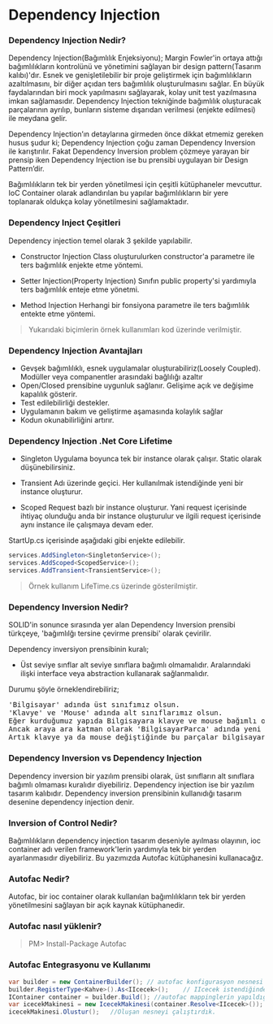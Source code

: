 # Dependency Injection

### Dependency Injection Nedir?

Dependency Injection(Bağımlılık Enjeksiyonu); Margin Fowler'in ortaya attığı bağımlılıkların kontrolünü ve yönetimini sağlayan bir design pattern(Tasarım kalıbı)'dır. Esnek ve genişletilebilir bir proje geliştirmek için bağımlılıkların azaltılmasını, bir diğer açıdan ters bağımlılık oluşturulmasını sağlar. En büyük faydalarından biri mock yapılmasını sağlayarak, kolay unit test yazılmasına imkan sağlamasıdır. Dependency Injection tekniğinde bağımlılık oluşturacak parçalarının ayrılıp, bunların sisteme dışarıdan verilmesi (enjekte edilmesi) ile meydana gelir.

Dependency Injection’ın detaylarına girmeden önce dikkat etmemiz gereken husus şudur ki; Dependency Injection çoğu zaman Dependency Inversion ile karıştırılır. Fakat Dependency Inversion problem çözmeye yarayan bir prensip iken Dependency Injection ise bu prensibi uygulayan bir Design Pattern’dir.

Bağımlılıkların tek bir yerden yönetilmesi için çeşitli kütüphaneler mevcuttur. IoC Container olarak adlandırılan bu yapılar bağımlılıkların bir yere toplanarak oldukça kolay yönetilmesini sağlamaktadır.


### Dependency Inject Çeşitleri

Dependency injection temel olarak 3 şekilde yapılabilir.

- Constructor Injection
Class oluşturulurken constructor'a parametre ile ters bağımlılık enjekte etme yöntemi.

- Setter Injection(Property Injection)
Sınıfın public property'si yardımıyla ters bağımlılık enteje etme yönetmi.

- Method Injection
Herhangi bir fonsiyona parametre ile ters bağımlılık entekte etme yöntemi.

> Yukarıdaki biçimlerin örnek kullanımları kod üzerinde verilmiştir.

### Dependency Injection Avantajları

- Gevşek bağımlılıklı, esnek uygulamalar oluşturabiliriz(Loosely Coupled). Modüller veya companentler arasındaki bağlılığı azaltır
- Open/Closed prensibine uygunluk sağlanır. Gelişime açık ve değişime kapalılık gösterir.
- Test edilebilirliği destekler.
- Uygulamanın bakım ve geliştirme aşamasında kolaylık sağlar
- Kodun okunabilirliğini artırır.


### Dependency Injection .Net Core Lifetime

- Singleton 
Uygulama boyunca tek bir instance olarak çalışır. Static olarak düşünebilirsiniz.

- Transient
Adı üzerinde geçici. Her kullanılmak istendiğinde yeni bir instance oluşturur.

- Scoped
Request bazlı bir instance oluşturur. Yani request içerisinde ihtiyaç olunduğu anda bir instance oluşturulur ve ilgili request içerisinde aynı instance ile çalışmaya devam eder.

StartUp.cs içerisinde aşağıdaki gibi enjekte edilebilir.
```csharp
services.AddSingleton<SingletonService>();
services.AddScoped<ScopedService>();
services.AddTransient<TransientService>();
```

> Örnek kullanım LifeTime.cs üzerinde gösterilmiştir.

### Dependency Inversion Nedir?
SOLID'in sonunce sırasında yer alan Dependency Inversion prensibi türkçeye, 'bağımlılğı tersine çevirme prensibi' olarak çevirilir. 

Dependency inversiyon prensibinin kuralı;
- Üst seviye sınflar alt seviye sınıflara bağımlı olmamalıdır. Aralarındaki ilişki interface veya abstraction kullanarak sağlanmalıdır.

Durumu şöyle örneklendirebiliriz; 
<pre>
'Bilgisayar' adında üst sınıfımız olsun.
'Klavye' ve 'Mouse' adında alt sınıflarımız olsun.
Eğer kurduğumuz yapıda Bilgisayara klavye ve mouse bağımlı olarak eklenirse, mouse veya klavye değiştiğinde Bilgisayar sınıfında da değişiklik yapmamız gerekecek.
Ancak araya ara katman olarak 'BilgisayarParca' adında yeni bir interface yada abstract yapı eklenirse bağımlılık giderilecektir.
Artık klavye ya da mouse değiştiğinde bu parçalar bilgisayara bağımlı olacaktır.
</pre>

### Dependency Inversion vs Dependency Injection
Dependency inversion bir yazılım prensibi olarak, üst sınıfların alt sınıflara bağımlı olmaması kuralıdır diyebiliriz.
Dependency injection ise bir yazılım tasarım kalıbıdır. Dependency inversion prensibinin kullanıdığı tasarım desenine dependency injection denir.

### Inversion of Control Nedir?
Bağımlılıkların dependency injection tasarım deseniyle ayılması olayının, ioc container adı verilen framework'lerin yardımıyla tek bir yerden ayarlanmasıdır diyebiliriz. Bu yazımızda Autofac kütüphanesini kullanacağız.

### Autofac Nedir?
Autofac, bir ioc container olarak kullanılan bağımlılıkların tek bir yerden yönetilmesini sağlayan bir açık kaynak kütüphanedir.

### Autofac nasıl yüklenir?

> PM> Install-Package Autofac

### Autofac Entegrasyonu ve Kullanımı

```csharp
var builder = new ContainerBuilder(); // autofac konfigurasyon nesnesi tanımladık.
builder.RegisterType<Kahve>().As<IIcecek>();	// IIcecek istendiğinde Kahve verilmesini tembihledik.
IContainer container = builder.Build();	//autofac mappinglerin yapıldığı container nesnemizi hazırladık.
var icecekMakinesi = new IcecekMakinesi(container.Resolve<IIcecek>());	//IcecekMakinesine IIcecek için hazırladığımız nesneyi vermesini söyledik.
icecekMakinesi.Olustur();	//Oluşan nesneyi çalıştırdık.
```